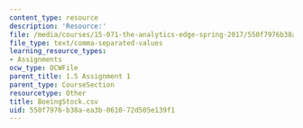 ```yaml
---
content_type: resource
description: 'Resource:'
file: /media/courses/15-071-the-analytics-edge-spring-2017/550f7976b38aea3b061072d505e139f1_BoeingStock.csv
file_type: text/comma-separated-values
learning_resource_types:
- Assignments
ocw_type: OCWFile
parent_title: 1.5 Assignment 1
parent_type: CourseSection
resourcetype: Other
title: BoeingStock.csv
uid: 550f7976-b38a-ea3b-0610-72d505e139f1
---
```


